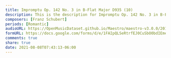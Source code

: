 ```yaml
---
title: Impromptu Op. 142 No. 3 in B-Flat Major D935 (10)
description: This is the description for Impromptu Op. 142 No. 3 in B-Flat Major D935 by Franz Schubert
composers: [Franz Schubert]
periods: [Romantic]
audioURL: https://OpenMusicDataset.github.io/Maestro/maestro-v3.0.0/2011/MIDI-Unprocessed_22_R2_2011_MID--AUDIO_R2-D5_08_Track08_wav.midi
formURL: https://docs.google.com/forms/d/e/1FAIpQLSeRtrfEJ0CuSbO0bdIEme4uEWor7sC7AFP7nWb5moSVN-vi2g/viewform
comments: true
share: true
date: 2021-08-08T07:43:13-06:00
---
```


